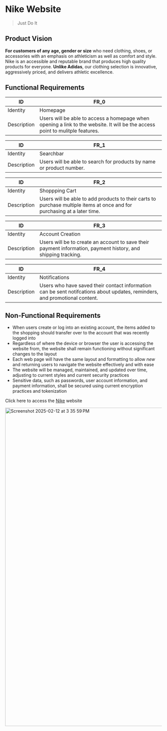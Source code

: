 # Nike Website
>Just Do It

## Product Vision
**For customers of any age, gender or size** who need clothing, shoes, or accessories with an emphasis on athleticism as well as comfort and style. Nike is an accessible and reputable brand that produces high quality products for everyone. **Unlike Adidas**, our clothing selection is innovative, aggressively priced, and delivers athletic excellence.

## Functional Requirements

| ID | FR_0 |
| ----------- | ----------- |
|  Identity | Homepage |
| Description | Users will be able to access a homepage when opening a link to the website. It will be the access point to mulitple features. |

| ID | FR_1 |
| ---------- | ------- |
| Identity | Searchbar |
| Description | Users will be able to search for products by name or product number. |

| ID | FR_2 |
|---- | --- |
| Identity | Shoppping Cart |
| Description | Users will be able to add products to their carts to purchase multiple items at once and for purchasing at a later time. |

| ID | FR_3 |
| ----- | ------ |
| Identity | Account Creation |
| Description | Users will be to create an account to save their payment information, payment history, and shipping tracking. |

| ID | FR_4 |
| ---- | ---- |
| Identity | Notifications |
| Description | Users who have saved their contact information can be sent notifcations about updates, reminders, and promotional content. | 


## Non-Functional Requirements

-  When users create or log into an existing account, the items added to the shopping should transfer over to the account that was recently logged into
- Regardless of where the device or browser the user is accessing the website from, the website shall remain functioning without significant changes to the layout
- Each web page will have the same layout and formatting to allow *new* and returning users to navigate the website effectively and with ease
- The website will be managed, maintained, and updated over time, adjusting to current styles and current security practices
- Sensitive data, such as passwords, user account information, and payment information, shall be secured using current encryption practices and tokenization

Click here to access the [Nike](https://www.nike.com/?cp=41180663293_search_-nike-g-20300414621-152206248604-e-c&dplnk=member&gad_source=1&gclid=CjwKCAiA5Ka9BhB5EiwA1ZVtvC61qk7HCX20KI1YEGTqYOVzCoyOw9Pw7y2o3CnnP37U1uEugSMzyRoCKoMQAvD_BwE&gclsrc=aw.ds) website

<img width="1021" alt="Screenshot 2025-02-12 at 3 35 59 PM" src="https://github.com/user-attachments/assets/c48d0a03-195d-4361-8c09-db2f11c6b32c" />

